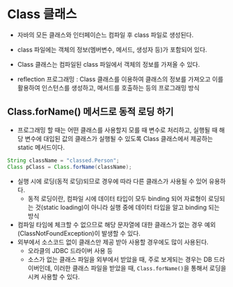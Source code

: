 # Class 클래스
 * 자바의 모든 클래스와 인터페이슨느 컴파일 후 class 파일로 생성된다.
 * class 파일에는 객체의 정보(멤버변수, 메서드, 생성자 등)가 포함되어 있다.
 * Class 클래스는 컴파일된 class 파일에서 객체의 정보를 가져올 수 있다.

 * reflection 프로그래밍 : Class 클래스를 이용하여 클래스의 정보를 가져오고 이를 활용하여 인스턴스를 생성하고, 메서드를 호출하는 등의 프로그래밍 방식 

 ## Class.forName() 메서드로 동적 로딩 하기
  * 프로그래밍 할 때는 어떤 클래스를 사용할지 모를 때 변수로 처리하고, 실행될 때 해당 변수에 대입된 값의 클래스가 실행될 수 있도록 Class 클래스에서 제공하는 static 메서드이다.
  ```java
  String className = "classed.Person";
  Class pClass = Class.forName(className);
  ```
 * 실행 시에 로딩(동적 로딩)되므로 경우에 따라 다른 클래스가 사용될 수 있어 유용하다.
    * 동적 로딩이란, 컴파일 시에 데이터 타입이 모두 binding 되어 자료형이 로딩되는 것(static loading)이 아니라 실행 중에 데이터 타입을 알고 binding 되는 방식
 * 컴파일 타임에 체크할 수 없으므로 해당 문자열에 대한 클래스가 없는 경우 예외(ClassNotFoundException)이 발생할 수 있다.
 * 외부에서 소스코드 없이 클래스만 제공 받아 사용할 경우에도 많이 사용된다.
    * 오라클의 JDBC 드라이버 사용 등
    * 소스가 없는 클래스 파일을 외부에서 받았을 때, 주로 보게되는 경우는 DB 드라이버인데, 이러한 클래스 파일을 받았을 때, `Class.forName()`을 통해서 로딩을 시켜 사용할 수 있다.